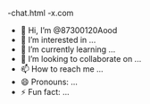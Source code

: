 -chat.html
-x.com
- 👋 Hi, I’m @87300120Aood
- 👀 I’m interested in ...
- 🌱 I’m currently learning ...
- 💞️ I’m looking to collaborate on ...
- 📫 How to reach me ...
- 😄 Pronouns: ...
- ⚡ Fun fact: ...

<!---
87300120Aood/87300120Aood is a ✨ special ✨ repository because its `README.md` (this file) appears on your GitHub profile.
You can click the Preview link to take a look at your changes.
--->
